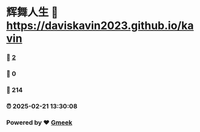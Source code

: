 # 辉舞人生 :link: https://daviskavin2023.github.io/kavin 
### :page_facing_up: [2](https://daviskavin2023.github.io/kavin/tag.html) 
### :speech_balloon: 0 
### :hibiscus: 214 
### :alarm_clock: 2025-02-21 13:30:08 
### Powered by :heart: [Gmeek](https://github.com/Meekdai/Gmeek)
